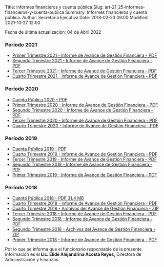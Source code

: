 Title: Informes financieros y cuenta pública
Slug: art-21-25-informes-financieros-y-cuenta-publica
Summary: Informes financieros y cuenta pública.
Author: Secretaría Ejecutiva
Date: 2018-02-23 09:00
Modified: 2021-10-27 12:00


Fecha de última actualización: 04 de Abril 2022


### Período 2021
* [Primer Trimestre 2021 - Informe de Avance de Gestión Financiera - PDF](informe-avance-gestion-financiera-2021-04.pdf)
* [Segundo Trimestre 2021 - Informe de Avance de Gestión Financiera - PDF](informe-avance-gestion-financiera-2021-07.pdf)
* [Tercer Trimestre 2021 - Informe de Avance de Gestión Financiera - PDF](informe-avance-gestion-financiera-2021-09.pdf)
* [Cuarto Trimestre 2021 - Informe de Avance de Gestión Financiera - PDF](https://drive.google.com/file/d/1ZlHINCpE-VgxRmkz7X6d_UgUur76I2Qo/view?ts=61f815fc)

### Período 2020
* [Cuenta Pública 2020 - PDF](cuenta-publica-2020.pdf)
* [Primer Trimestre 2020 - Informe de Avance de Gestión Financiera - PDF](https://drive.google.com/file/d/1p3hP6jgWHIeLBUR25U2u64wtpTiA2QMv/view?usp=sharing)
* [Segundo Trimestre 2020 - Informe de Avance de Gestión Financiera - PDF](https://drive.google.com/file/d/1pve1mSi-nK8IFV6V0MHxc0m6AUplsWgP/view?usp=sharing)
* [Tercer Trimestre 2020 - Informe de Avance de Gestión Financiera - PDF](Tercer-trimestre-2020.pdf)
* [Cuarto Trimestre 2020 - Informe de Avance de Gestión Financiera - PDF](informe-avance-gestion-financiera-2020-12.pdf)


### Período 2019
* [Cuenta Pública 2019 - PDF](https://drive.google.com/file/d/1cP_med-_fcT_uPsHXBsy9qKt5Exr5Baa/view?usp=sharing)
* [Cuarto Trimestre 2019 - Informe de Avance de Gestión Financiera - PDF](https://drive.google.com/file/d/1vWzoapm11a3gHm57-taBo8pjCkKKI2zk/view?usp=sharing)
* [Tercer Trimestre 2019 - Informe de Avance de Gestión Financiera - PDF](informe-avance-gestion-financiera-2019-09.pdf)
* [Segundo Trimestre 2019 - Informe de Avance de Gestión Financiera - PDF](informe-avance-gestion-financiera-2019-06.pdf)
* [Primer Trimestre 2019 - Informe de Avance de Gestión Financiera - PDF](https://drive.google.com/file/d/1rzeYm1lkxwd3uxu_PysmKeMx3ENGcopJ/view?usp=sharing)

### Período 2018

* [Cuenta Pública 2018 - PDF 31.4 MB](cuenta-publica-2018.pdf)
* [Cuarto Trimestre 2018 - Informe de Avance de Gestión Financiera - PDF](informe-avance-gestion-financiera-2018-12.pdf)
* [Cuarto Trimestre 2018 - Archivos del Avance de Gestión Financiera - ZIP](avance-de-gestion-financiera-2018-12.zip)
* [Tercer Trimestre 2018 - Informe de Avance de Gestión Financiera - PDF](informe-avance-gestion-financiera-2018-09.pdf)
* [Segundo Trimestre 2018 - Informe de Avance de Gestión Financiera - PDF](informe-avance-gestion-financiera-2018-06.pdf)
* [Segundo Trimestre 2018 - Archivos del Avance de Gestión Financiera - ZIP](avance-de-gestion-financiera-2018-06.zip)
* [Primer Trimestre 2018 - Informe de Avance de Gestión Financiera - PDF](informe-avance-gestion-financiera-2018-03.pdf)

Por lo que se informa que el funcionario responsable de la presente información es el **Lic. Elidé Alejandrina Acosta Reyes,** Directora de Administración y Finanzas.
